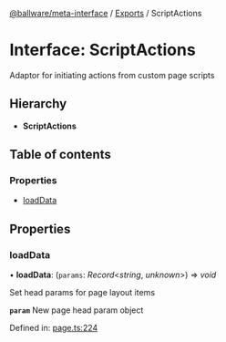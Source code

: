 [@ballware/meta-interface](../README.md) / [Exports](../modules.md) / ScriptActions

# Interface: ScriptActions

Adaptor for initiating actions from custom page scripts

## Hierarchy

* **ScriptActions**

## Table of contents

### Properties

- [loadData](scriptactions.md#loaddata)

## Properties

### loadData

• **loadData**: (`params`: *Record*<*string*, *unknown*\>) => *void*

Set head params for page layout items

**`param`** New page head param object

Defined in: [page.ts:224](https://github.com/frankball/ballware-meta-interface/blob/157bdb2/src/page.ts#L224)
